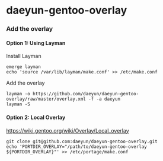 # daeyun-gentoo-overlay

### Add the overlay

#### Option 1: Using Layman

Install Layman

```
emerge layman
echo 'source /var/lib/layman/make.conf' >> /etc/make.conf
```

Add the overlay

```
layman -o https://github.com/daeyun/daeyun-gentoo-overlay/raw/master/overlay.xml -f -a daeyun
layman -S
```

#### Option 2: Local Overlay

https://wiki.gentoo.org/wiki/Overlay/Local_overlay

```
git clone git@github.com:daeyun/daeyun-gentoo-overlay.git
echo 'PORTDIR_OVERLAY="/path/to/daeyun-gentoo-overlay ${PORTDIR_OVERLAY}"' >> /etc/portage/make.conf
```
